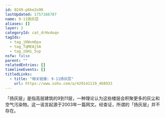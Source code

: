 ```yaml
---
id: 0249-p6ke2o90
lastUpdated: 1757166787
name: 9-11扬灰层
aliases: []
layer: 2
categoryId: cat_drHx4oqn
tagIds:
  - tag_jKWvm6pa
  - tag_TqMEAj5A
  - tag_zbHi_5up
nsfw: false
parent: ""
relatedEntries: []
timelineEvents: []
titledLinks:
  - title: "相关链接: 9-11扬灰层"
    url: https://www.sohu.com/a/429141119_468933
---
```


「扬灰层」是指高层建筑的9到11层，一种理论认为这些楼层会积聚更多的灰尘和空气污染物。这一谣言起源于2003年一篇网文。经查证，所谓的「扬灰层」并不存在。
